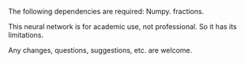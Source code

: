 The following dependencies are required:
Numpy.
fractions.

This neural network is for academic use, not professional. So it has its limitations.

Any changes, questions, suggestions, etc. are welcome.
